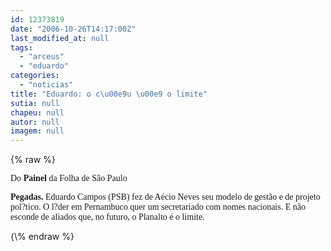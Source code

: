 ```yaml
---
id: 12373819
date: "2006-10-26T14:17:00Z"
last_modified_at: null
tags:
  - "arceus"
  - "eduardo"
categories:
  - "noticias"
title: "Eduardo: o c\u00e9u \u00e9 o limite"
sutia: null
chapeu: null
autor: null
imagem: null
---
```

{\% raw %}
<p><P><FONT face=Verdana>Do <STRONG>Painel</STRONG> da Folha de São Paulo</FONT></P></p>
<p><P><FONT face=Verdana><STRONG>Pegadas.</STRONG> Eduardo Campos (PSB) fez de Aécio Neves seu modelo de gestão e de projeto pol?tico. O l?der em Pernambuco quer um secretariado com nomes nacionais. E não esconde de aliados que, no futuro, o Planalto é o limite.</FONT> </P> </p>
{\% endraw %}